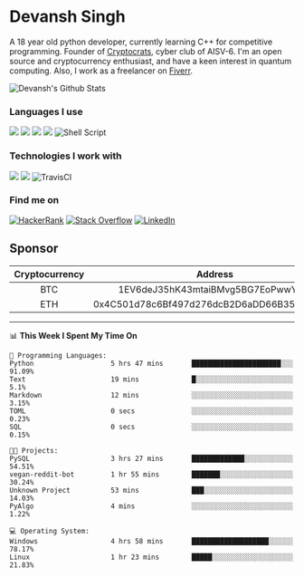 # Devansh Singh

A 18 year old python developer, currently learning C++ for competitive programming. Founder of [Cryptocrats](https://github.com/crypto-crats), cyber club of AISV-6. I'm an open source and cryptocurrency enthusiast, and have a keen interest in quantum computing. Also, I work as a freelancer on [Fiverr](https://www.fiverr.com/devansh3712).


![Devansh's Github Stats](https://github-readme-stats.vercel.app/api?username=Devansh3712&show_icons=true&theme=dracula)


### Languages I use

<img src="https://img.shields.io/badge/python%20-%2314354C.svg?&style=for-the-badge&logo=python&logoColor=white"/> <img src="https://img.shields.io/badge/c++%20-%2300599C.svg?&style=for-the-badge&logo=c%2B%2B&ogoColor=white"/> <img src="https://img.shields.io/badge/markdown-%23000000.svg?&style=for-the-badge&logo=markdown&logoColor=white"/> <img src="https://camo.githubusercontent.com/4524c09f8c821218b3c602e3e5a222ce00c290c2f87e264b40f398a6b486bd91/68747470733a2f2f696d672e736869656c64732e696f2f62616467652f6d7973716c2d2532333030303030662e7376673f267374796c653d666f722d7468652d6261646765266c6f676f3d6d7973716c266c6f676f436f6c6f723d7768697465"/> <img alt="Shell Script" src="https://img.shields.io/badge/shell_script%20-%23121011.svg?&style=for-the-badge&logo=gnu-bash&logoColor=white"/>


### Technologies I work with

<img src="https://img.shields.io/badge/git%20-%23F05033.svg?&style=for-the-badge&logo=git&logoColor=white"/> <img src="https://img.shields.io/badge/github%20-%23121011.svg?&style=for-the-badge&logo=github&logoColor=white"/> <img alt="TravisCI" src="https://img.shields.io/badge/travisci%20-%232B2F33.svg?&style=for-the-badge&logo=travis&logoColor=white"/>


### Find me on

<a href="https://www.hackerrank.com/devanshamity"><img alt="HackerRank" src="https://img.shields.io/badge/-Hackerrank-2EC866?style=for-the-badge&logo=HackerRank&logoColor=white"/></a> <a href="https://stackoverflow.com/users/13722027/devansh-singh"><img alt="Stack Overflow" src="https://img.shields.io/badge/-Stack%20overflow-FE7A16?style=for-the-badge&logo=stack-overflow&logoColor=white"/></a> 	<a href = "https://www.linkedin.com/in/devanshsingh3/"><img alt="LinkedIn" src="https://img.shields.io/badge/linkedin%20-%230077B5.svg?&style=for-the-badge&logo=linkedin&logoColor=white"/></a>


## Sponsor

|Cryptocurrency|Address|
|:------------:|:-----:|
|BTC|1EV6deJ35hK43mtaiBMvg5BG7EoPwwYtZq|
|ETH|0x4C501d78c6Bf497d276dcB2D6aDD66B351CcDb85|

---

<!--START_SECTION:waka-->
📊 **This Week I Spent My Time On** 

```text
💬 Programming Languages: 
Python                   5 hrs 47 mins       ██████████████████████░░░   91.09% 
Text                     19 mins             █░░░░░░░░░░░░░░░░░░░░░░░░   5.1% 
Markdown                 12 mins             ░░░░░░░░░░░░░░░░░░░░░░░░░   3.15% 
TOML                     0 secs              ░░░░░░░░░░░░░░░░░░░░░░░░░   0.23% 
SQL                      0 secs              ░░░░░░░░░░░░░░░░░░░░░░░░░   0.15%

🐱‍💻 Projects: 
PySQL                    3 hrs 27 mins       █████████████░░░░░░░░░░░░   54.51% 
vegan-reddit-bot         1 hr 55 mins        ███████░░░░░░░░░░░░░░░░░░   30.24% 
Unknown Project          53 mins             ███░░░░░░░░░░░░░░░░░░░░░░   14.03% 
PyAlgo                   4 mins              ░░░░░░░░░░░░░░░░░░░░░░░░░   1.22%

💻 Operating System: 
Windows                  4 hrs 58 mins       ███████████████████░░░░░░   78.17% 
Linux                    1 hr 23 mins        █████░░░░░░░░░░░░░░░░░░░░   21.83%

```


<!--END_SECTION:waka-->
